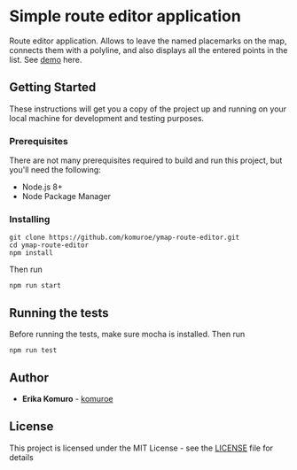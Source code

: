 # Simple route editor application

Route editor application. Allows to leave the named placemarks on the map, connects them with a polyline, and also displays all the entered points in the list. See [demo](https://komuroe.github.io/ymap-route-editor/docs/) here.

## Getting Started

These instructions will get you a copy of the project up and running on your local machine for development and testing purposes.

### Prerequisites

There are not many prerequisites required to build and run this project, but you'll need the following:

* Node.js 8+
* Node Package Manager

### Installing

```
git clone https://github.com/komuroe/ymap-route-editor.git
cd ymap-route-editor
npm install
```
Then run

```
npm run start
```

## Running the tests

Before running the tests, make sure mocha is installed.
Then run
```
npm run test
```
## Author

* **Erika Komuro** - [komuroe](https://github.com/komuroe)

## License

This project is licensed under the MIT License - see the [LICENSE](https://github.com/komuroe/ymap-route-editor/blob/master/LICENSE) file for details
